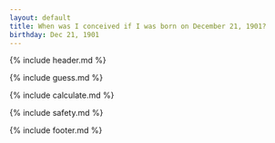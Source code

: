 ```yaml
---
layout: default
title: When was I conceived if I was born on December 21, 1901?
birthday: Dec 21, 1901
---
```


{% include header.md %}

{% include guess.md %}

{% include calculate.md %}

{% include safety.md %}

{% include footer.md %}



